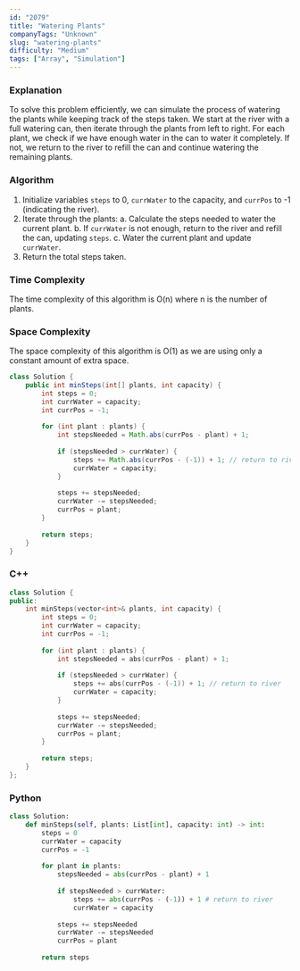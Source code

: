 ```yaml
---
id: "2079"
title: "Watering Plants"
companyTags: "Unknown"
slug: "watering-plants"
difficulty: "Medium"
tags: ["Array", "Simulation"]
---
```


### Explanation
To solve this problem efficiently, we can simulate the process of watering the plants while keeping track of the steps taken. We start at the river with a full watering can, then iterate through the plants from left to right. For each plant, we check if we have enough water in the can to water it completely. If not, we return to the river to refill the can and continue watering the remaining plants.

### Algorithm
1. Initialize variables `steps` to 0, `currWater` to the capacity, and `currPos` to -1 (indicating the river).
2. Iterate through the plants:
   a. Calculate the steps needed to water the current plant.
   b. If `currWater` is not enough, return to the river and refill the can, updating `steps`.
   c. Water the current plant and update `currWater`.
3. Return the total steps taken.

### Time Complexity
The time complexity of this algorithm is O(n) where n is the number of plants.

### Space Complexity
The space complexity of this algorithm is O(1) as we are using only a constant amount of extra space.

```java
class Solution {
    public int minSteps(int[] plants, int capacity) {
        int steps = 0;
        int currWater = capacity;
        int currPos = -1;
        
        for (int plant : plants) {
            int stepsNeeded = Math.abs(currPos - plant) + 1;
            
            if (stepsNeeded > currWater) {
                steps += Math.abs(currPos - (-1)) + 1; // return to river
                currWater = capacity;
            }
            
            steps += stepsNeeded;
            currWater -= stepsNeeded;
            currPos = plant;
        }
        
        return steps;
    }
}
```

### C++
```cpp
class Solution {
public:
    int minSteps(vector<int>& plants, int capacity) {
        int steps = 0;
        int currWater = capacity;
        int currPos = -1;
        
        for (int plant : plants) {
            int stepsNeeded = abs(currPos - plant) + 1;
            
            if (stepsNeeded > currWater) {
                steps += abs(currPos - (-1)) + 1; // return to river
                currWater = capacity;
            }
            
            steps += stepsNeeded;
            currWater -= stepsNeeded;
            currPos = plant;
        }
        
        return steps;
    }
};
```

### Python
```python
class Solution:
    def minSteps(self, plants: List[int], capacity: int) -> int:
        steps = 0
        currWater = capacity
        currPos = -1
        
        for plant in plants:
            stepsNeeded = abs(currPos - plant) + 1
            
            if stepsNeeded > currWater:
                steps += abs(currPos - (-1)) + 1 # return to river
                currWater = capacity
            
            steps += stepsNeeded
            currWater -= stepsNeeded
            currPos = plant
        
        return steps
```